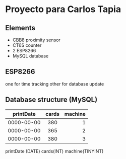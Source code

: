 # Proyecto para Carlos Tapia
## Elements
- CBB8 proximity sensor
- CT6S counter
- 2 ESP8266
- MySQL database

## ESP8266
one for time tracking
other for database update

## Database structure (MySQL)

| printDate     | cards         |machine|
| ------------- |:-------------:| -----:|
| 0000-00-00    | 380           | 1     |
| 0000-00-00    | 365           | 2     |
| 0000-00-00    | 380           | 3     |

printDate (DATE)
cards(INT)
machine(TINYINT)
